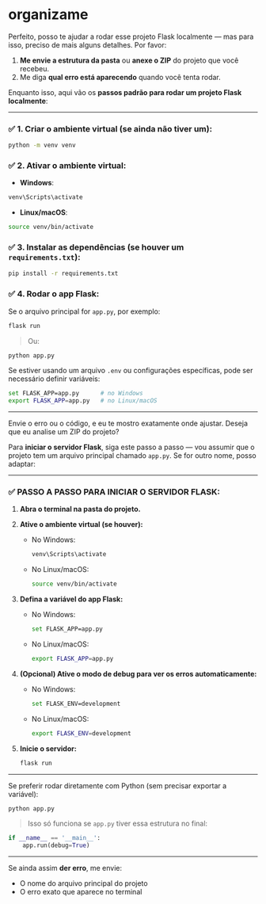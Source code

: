 # organizame

Perfeito, posso te ajudar a rodar esse projeto Flask localmente — mas para isso, preciso de mais alguns detalhes. Por favor:

1. **Me envie a estrutura da pasta** ou **anexe o ZIP** do projeto que você recebeu.
2. Me diga **qual erro está aparecendo** quando você tenta rodar.

Enquanto isso, aqui vão os **passos padrão para rodar um projeto Flask localmente**:

---

### ✅ 1. Criar o ambiente virtual (se ainda não tiver um):

```bash
python -m venv venv
```

### ✅ 2. Ativar o ambiente virtual:

* **Windows**:

```bash
venv\Scripts\activate
```

* **Linux/macOS**:

```bash
source venv/bin/activate
```

### ✅ 3. Instalar as dependências (se houver um `requirements.txt`):

```bash
pip install -r requirements.txt
```

### ✅ 4. Rodar o app Flask:

Se o arquivo principal for `app.py`, por exemplo:

```bash
flask run
```

> Ou:

```bash
python app.py
```

Se estiver usando um arquivo `.env` ou configurações específicas, pode ser necessário definir variáveis:

```bash
set FLASK_APP=app.py      # no Windows
export FLASK_APP=app.py   # no Linux/macOS
```

---

Envie o erro ou o código, e eu te mostro exatamente onde ajustar. Deseja que eu analise um ZIP do projeto?


Para **iniciar o servidor Flask**, siga este passo a passo — vou assumir que o projeto tem um arquivo principal chamado `app.py`. Se for outro nome, posso adaptar:

---

### ✅ PASSO A PASSO PARA INICIAR O SERVIDOR FLASK:

1. **Abra o terminal na pasta do projeto.**

2. **Ative o ambiente virtual (se houver):**

   * No Windows:

     ```bash
     venv\Scripts\activate
     ```
   * No Linux/macOS:

     ```bash
     source venv/bin/activate
     ```

3. **Defina a variável do app Flask:**

   * No Windows:

     ```bash
     set FLASK_APP=app.py
     ```
   * No Linux/macOS:

     ```bash
     export FLASK_APP=app.py
     ```

4. **(Opcional) Ative o modo de debug para ver os erros automaticamente:**

   * No Windows:

     ```bash
     set FLASK_ENV=development
     ```
   * No Linux/macOS:

     ```bash
     export FLASK_ENV=development
     ```

5. **Inicie o servidor:**

   ```bash
   flask run
   ```

---

Se preferir rodar diretamente com Python (sem precisar exportar a variável):

```bash
python app.py
```

> Isso só funciona se `app.py` tiver essa estrutura no final:

```python
if __name__ == '__main__':
    app.run(debug=True)
```

---

Se ainda assim **der erro**, me envie:

* O nome do arquivo principal do projeto
* O erro exato que aparece no terminal



